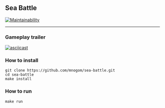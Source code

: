## Sea Battle

[![Maintainability](https://api.codeclimate.com/v1/badges/4020dd3d476b5a716e5d/maintainability)](https://codeclimate.com/github/mnogom/sea-battle/maintainability)

----

### Gameplay trailer
[![asciicast](https://asciinema.org/a/jdycJIY6O4GMcjTvGYnHYkNYq.svg)](https://asciinema.org/a/jdycJIY6O4GMcjTvGYnHYkNYq)

### How to install
```shell
git clone https://github.com/mnogom/sea-battle.git
cd sea-battle
make install
```

### How to run
```shell
make run
```